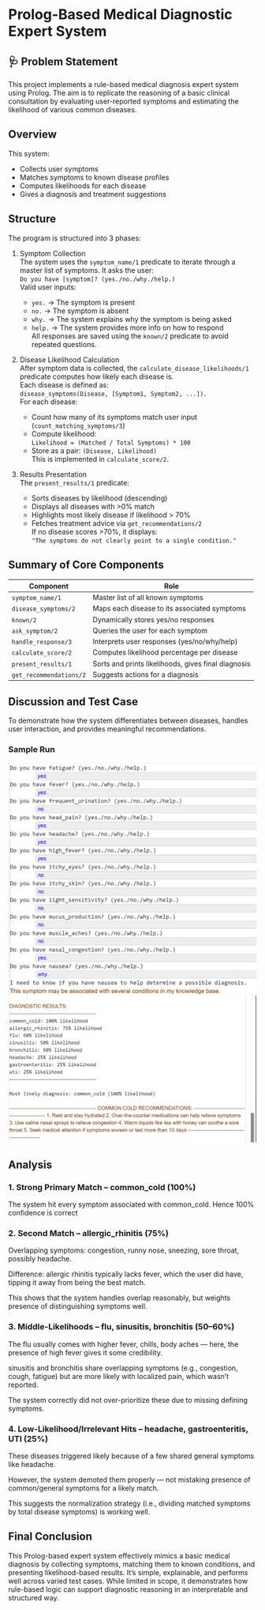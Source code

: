 # Prolog-Based Medical Diagnostic Expert System

## 🩺 Problem Statement
This project implements a rule-based medical diagnosis expert system using Prolog. The aim is to replicate the reasoning of a basic clinical consultation by evaluating user-reported symptoms and estimating the likelihood of various common diseases.

## Overview

This system:
- Collects user symptoms
- Matches symptoms to known disease profiles
- Computes likelihoods for each disease
- Gives a diagnosis and treatment suggestions

## Structure

The program is structured into 3 phases:

1. Symptom Collection  
   The system uses the `symptom_name/1` predicate to iterate through a master list of symptoms. It asks the user:  
   `Do you have [symptom]? (yes./no./why./help.)`  
   Valid user inputs:  
   - `yes.` → The symptom is present  
   - `no.` → The symptom is absent  
   - `why.` → The system explains why the symptom is being asked  
   - `help.` → The system provides more info on how to respond  
   All responses are saved using the `known/2` predicate to avoid repeated questions.

2. Disease Likelihood Calculation  
   After symptom data is collected, the `calculate_disease_likelihoods/1` predicate computes how likely each disease is.  
   Each disease is defined as:  
   `disease_symptoms(Disease, [Symptom1, Symptom2, ...]).`  
   For each disease:  
   - Count how many of its symptoms match user input (`count_matching_symptoms/3`)  
   - Compute likelihood:  
     `Likelihood = (Matched / Total Symptoms) * 100`  
   - Store as a pair: `(Disease, Likelihood)`  
   This is implemented in `calculate_score/2`.

3. Results Presentation  
   The `present_results/1` predicate:  
   - Sorts diseases by likelihood (descending)  
   - Displays all diseases with >0% match  
   - Highlights most likely disease if likelihood > 70%  
   - Fetches treatment advice via `get_recommendations/2`  
   If no disease scores >70%, it displays:  
   `"The symptoms do not clearly point to a single condition."`

## Summary of Core Components

| Component              | Role                                                   |
|------------------------|--------------------------------------------------------|
| `symptom_name/1`       | Master list of all known symptoms                      |
| `disease_symptoms/2`   | Maps each disease to its associated symptoms           |
| `known/2`              | Dynamically stores yes/no responses                    |
| `ask_symptom/2`        | Queries the user for each symptom                      |
| `handle_response/3`    | Interprets user responses (yes/no/why/help)            |
| `calculate_score/2`    | Computes likelihood percentage per disease             |
| `present_results/1`    | Sorts and prints likelihoods, gives final diagnosis    |
| `get_recommendations/2`| Suggests actions for a diagnosis                       |

## Discussion and Test Case
To demonstrate how the system differentiates between diseases, handles user interaction, and provides meaningful recommendations.

### Sample Run
![Questions](prolog_questions.jpeg)
![Answers](prolog_answers.jpeg)

## Analysis
### 1. Strong Primary Match – common_cold (100%)
The system hit every symptom associated with common_cold. Hence 100% confidence is correct

### 2. Second Match – allergic_rhinitis (75%)
Overlapping symptoms: congestion, runny nose, sneezing, sore throat, possibly headache.

Difference: allergic rhinitis typically lacks fever, which the user did have, tipping it away from being the best match.

This shows that the system handles overlap reasonably, but weights presence of distinguishing symptoms well.

### 3. Middle-Likelihoods – flu, sinusitis, bronchitis (50–60%)

The flu usually comes with higher fever, chills, body aches — here, the presence of high fever gives it some credibility.

sinusitis and bronchitis share overlapping symptoms (e.g., congestion, cough, fatigue) but are more likely with localized pain, which wasn’t reported.

The system correctly did not over-prioritize these due to missing defining symptoms.

### 4. Low-Likelihood/Irrelevant Hits – headache, gastroenteritis, UTI (25%)
These diseases triggered likely because of a few shared general symptoms like headache.

However, the system demoted them properly — not mistaking presence of common/general symptoms for a likely match.

This suggests the normalization strategy (i.e., dividing matched symptoms by total disease symptoms) is working well.

## Final Conclusion
This Prolog-based expert system effectively mimics a basic medical diagnosis by collecting symptoms, matching them to known conditions, and presenting likelihood-based results. It’s simple, explainable, and performs well across varied test cases. While limited in scope, it demonstrates how rule-based logic can support diagnostic reasoning in an interpretable and structured way.




